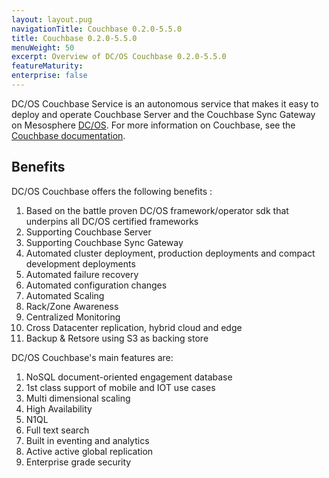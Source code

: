```yaml
---
layout: layout.pug
navigationTitle: Couchbase 0.2.0-5.5.0
title: Couchbase 0.2.0-5.5.0
menuWeight: 50
excerpt: Overview of DC/OS Couchbase 0.2.0-5.5.0
featureMaturity:
enterprise: false
---
```


DC/OS Couchbase Service is an autonomous service that makes it easy to deploy and operate Couchbase Server and the Couchbase Sync Gateway on Mesosphere [DC/OS](https://mesosphere.com/product/). For more information on Couchbase, see the [Couchbase documentation](https://developer.couchbase.com/documentation/server/current/introduction/intro.html).

## Benefits
DC/OS Couchbase offers the following benefits :
1. Based on the battle proven DC/OS framework/operator sdk that underpins all DC/OS certified frameworks
2. Supporting Couchbase Server
3. Supporting Couchbase Sync Gateway
4. Automated cluster deployment, production deployments and compact development deployments
6. Automated failure recovery
7. Automated configuration changes
8. Automated Scaling
9. Rack/Zone Awareness
10. Centralized Monitoring
11. Cross Datacenter replication, hybrid cloud and edge
12. Backup & Retsore using S3 as backing store

DC/OS Couchbase's main features are:
1. NoSQL document-oriented engagement database
2. 1st class support of mobile and IOT use cases
3. Multi dimensional scaling
4. High Availability
5. N1QL
6. Full text search
7. Built in eventing and analytics
8. Active active global replication
9. Enterprise grade security

